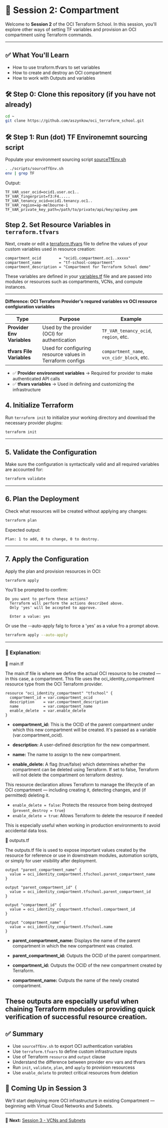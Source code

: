 # 🌱 Session 2: Compartment 

Welcome to **Session 2** of the OCI Terraform School. In this session, you'll explore other ways of setting TF variables and provision an OCI compartment using Terraform commands.

---

## ✅ What You'll Learn

- How to use trraform.tfvars to set variables
- How to create and destroy an OCI compartment
- How to work with Outputs and variables

## 🛠 Step 0: Clone this repository (if you have not already)

```bash
cd ~
git clone https://github.com/aszynkow/oci_terraform_school.git 
```

## 🛠 Step 1: Run (dot) TF Environemnt sourcing script

Populate your environment sourcing script [sourceTfEnv.sh](../scripts/sourceTfEnv.sh)

```bash
. ./scripts/sourceTfEnv.sh
env | grep TF
```

Output:

```
TF_VAR_user_ocid=ocid1.user.oc1..
TF_VAR_fingerprint=f3:F4.....
TF_VAR_tenancy_ocid=ocid1.tenancy.oc1..
TF_VAR_region=ap-melbourne-1
TF_VAR_private_key_path=/path/to/private/api/key/apikey.pem
```

## Step 2. Set Resource Variables in `terraform.tfvars`

Next, create or edit a [terraform.tfvars](./terraform.tfvars) file to define the values of your custom variables used in resource creation:

```hcl
compartment_ocid        = "ocid1.compartment.oc1..xxxxx"
compartment_name        = "tf-school-compartment"
compartment_description = "Compartment for Terraform School demo"
```

These variables are defined in your [variables.tf](./variables.tf) file and are passed into modules or resources such as compartments, VCNs, and compute instances.

---

**Difference: OCI Terraform Provider's requred  variables vs OCI resource confgiuration variables**

| Type                        | Purpose                                                       | Example                                     |
|-----------------------------|---------------------------------------------------------------|---------------------------------------------|
| **Provider Env Variables**  | Used by the provider (OCI) for authentication                | `TF_VAR_tenancy_ocid`, `region`, etc.       |
| **tfvars File Variables**   | Used for configuring resource values in Terraform configs     | `compartment_name`, `vcn_cidr_block`, etc.  |

- ✅ **Provider environment variables** → Required for provider to make authenticated API calls
- ✅ **tfvars variables** → Used in defining and customizing the infrastructure

## 4. Initialize Terraform

Run `terraform init` to initialize your working directory and download the necessary provider plugins:

```bash
terraform init
```

---

## 5. Validate the Configuration

Make sure the configuration is syntactically valid and all required variables are accounted for:

```bash
terraform validate
```

---

## 6. Plan the Deployment

Check what resources will be created without applying any changes:

```bash
terraform plan
```

Expected output:

```
Plan: 1 to add, 0 to change, 0 to destroy.
```

---

## 7. Apply the Configuration

Apply the plan and provision resources in OCI:

```bash
terraform apply
```

You’ll be prompted to confirm:

```
Do you want to perform these actions?
  Terraform will perform the actions described above.
  Only 'yes' will be accepted to approve.

  Enter a value: yes
```

Or use the --auto-apply falg to force a 'yes' as a value fro a prompt above.

```bash
terraform apply --auto-apply
```

---

### 🔐 Explanation:

📁 main.tf

The main.tf file is where we define the actual OCI resource to be created — in this case, a compartment. This file uses the oci_identity_compartment resource type from the OCI Terraform provider.

```hcl
resource "oci_identity_compartment" "tfschool" {
  compartment_id = var.compartment_ocid
  description    = var.compartment_description
  name           = var.compartment_name
  enable_delete  = var.enable_delete
}
```

- **compartment_id:** This is the OCID of the parent compartment under which this new compartment will be created. It's passed as a variable (var.compartment_ocid).

- **description:** A user-defined description for the new compartment.

- **name:** The name to assign to the new compartment.

- **enable_delete:** A flag (true/false) which determines whether the compartment can be deleted using Terraform. If set to false, Terraform will not delete the compartment on terraform destroy.

This resource declaration allows Terraform to manage the lifecycle of an OCI compartment — including creating it, detecting changes, and (if permitted) deleting it.

- `enable_delete = false`: Protects the resource from being destroyed (`prevent_destroy = true`)
- `enable_delete = true`: Allows Terraform to delete the resource if needed

This is especially useful when working in production environments to avoid accidental data loss.

📁 outputs.tf

The outputs.tf file is used to expose important values created by the resource for reference or use in downstream modules, automation scripts, or simply for user visibility after deployment.

```hcl
output "parent_compartment_name" {
  value = oci_identity_compartment.tfschool.parent_compartment_name
}

output "parent_compartment_id" {
  value = oci_identity_compartment.tfschool.parent_compartment_id
}

output "compartment_id" {
  value = oci_identity_compartment.tfschool.compartment_id
}

output "compartment_name" {
  value = oci_identity_compartment.tfschool.name
}
```

- **parent_compartment_name:** Displays the name of the parent compartment in which the new compartment was created.

- **parent_compartment_id:** Outputs the OCID of the parent compartment.

- **compartment_id:** Outputs the OCID of the new compartment created by Terraform.

- **compartment_name:** Outputs the name of the newly created compartment.

These outputs are especially useful when chaining Terraform modules or providing quick verification of successful resource creation.
---

## ✅ Summary

- Use `sourceTfEnv.sh` to export OCI authentication variables
- Use `terraform.tfvars` to define custom infrastructure inputs
- Use of Terraform `resource` and `output` clause 
- Understand the difference between provider env vars and tfvars
- Run `init`, `validate`, `plan`, and `apply` to provision resourcess
- Use `enable_delete` to protect critical resources from deletion

## 🚀 Coming Up in Session 3

We'll start deploying more OCI infrastructure in existing Compartment — beginning with Virtual Cloud Networks and Subnets.

---

📁 **Next:** [Session 3 - VCNs and Subnets](../session3_vcn_and_subnet/README.md)
